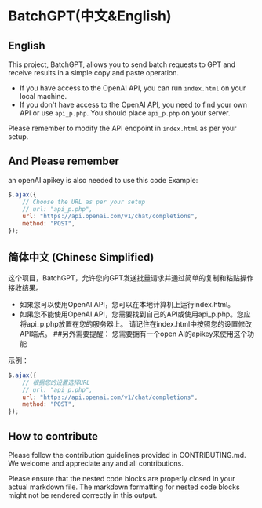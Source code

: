 # BatchGPT(中文&English)

## English
This project, BatchGPT, allows you to send batch requests to GPT and receive results in a simple copy and paste operation.
- If you have access to the OpenAI API, you can run `index.html` on your local machine. 
- If you don't have access to the OpenAI API, you need to find your own API or use `api_p.php`. You should place `api_p.php` on your server.

Please remember to modify the API endpoint in `index.html` as per your setup.
## And Please remember
an openAI apikey is also needed to use this code
Example:
```javascript
$.ajax({
    // Choose the URL as per your setup
    // url: "api_p.php",          
    url: "https://api.openai.com/v1/chat/completions",
    method: "POST",
});
```
## 简体中文 (Chinese Simplified)
这个项目，BatchGPT，允许您向GPT发送批量请求并通过简单的复制和粘贴操作接收结果。

- 如果您可以使用OpenAI API，您可以在本地计算机上运行index.html。
- 如果您不能使用OpenAI API，您需要找到自己的API或使用api_p.php。您应将api_p.php放置在您的服务器上。
请记住在index.html中按照您的设置修改API端点。
##另外需要提醒：
您需要拥有一个open AI的apikey来使用这个功能

示例：
```javascript
$.ajax({
    // 根据您的设置选择URL
    // url: "api_p.php",          
    url: "https://api.openai.com/v1/chat/completions",
    method: "POST",
});
```


## How to contribute
Please follow the contribution guidelines provided in CONTRIBUTING.md. We welcome and appreciate any and all contributions.


Please ensure that the nested code blocks are properly closed in your actual markdown file. The markdown formatting for nested code blocks might not be rendered correctly in this output.
